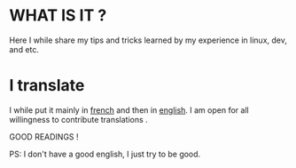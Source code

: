 # WHAT IS IT ?

Here I while share my tips and tricks learned 
by my experience in linux, dev, and etc. 

# I translate

I while put it mainly in [french](/fr) and then in [english](/en). 
I am open for all willingness to contribute translations . 

GOOD READINGS ! 

PS: I don't have a good english, I just try to be good.

